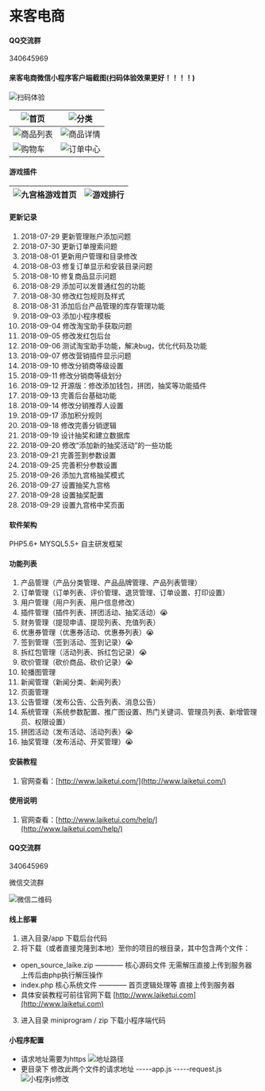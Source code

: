 # 来客电商

#### QQ交流群
340645969

#### 来客电商微信小程序客户端截图(扫码体验效果更好！！！！)

![扫码体验](https://xiaochengxu.laiketui.com/xiaochengxu.jpeg)

![首页](https://xiaochengxu.laiketui.com/duan/LKT/images/auto-orient/20180716172029.jpg)|![分类](https://xiaochengxu.laiketui.com/duan/LKT/images/auto-orient/20180716172012.jpg)
---|---
![商品列表](https://xiaochengxu.laiketui.com/duan/LKT/images/auto-orient/20180716172020.jpg)|![商品详情](https://xiaochengxu.laiketui.com/duan/LKT/images/auto-orient/20180716171938.jpg)
![购物车](https://xiaochengxu.laiketui.com/duan/LKT/images/auto-orient/20180716172005.jpg)|![订单中心](https://xiaochengxu.laiketui.com/duan/LKT/images/auto-orient/20180716171957.jpg)

#### 游戏插件
![九宫格游戏首页](https://images.gitee.com/uploads/images/2018/0930/104751_d5d6a94a_2029865.jpeg "WechatIMG7.jpeg")|![游戏排行](https://images.gitee.com/uploads/images/2018/0930/104805_8abc5235_2029865.jpeg "WechatIMG8.jpeg")
---|---


#### 更新记录
1. 2018-07-29 更新管理账户添加问题
2. 2018-07-30 更新订单搜索问题
3. 2018-08-01 更新用户管理和目录修改
4. 2018-08-03 修复订单显示和安装目录问题
5. 2018-08-10 修复商品显示问题
6. 2018-08-29 添加可以发普通红包的功能
7. 2018-08-30 修改红包规则及样式
8. 2018-08-31 添加后台产品管理的库存管理功能
9. 2018-09-03 添加小程序模板
10. 2018-09-04 修改淘宝助手获取问题
11. 2018-09-05 修改发红包后台
12. 2018-09-06 测试淘宝助手功能，解决bug，优化代码及功能
13. 2018-09-07 修改营销插件显示问题
14. 2018-09-10 修改分销商等级设置
15. 2018-09-11 修改分销商等级划分
16. 2018-09-12 开源版：修改添加钱包，拼团，抽奖等功能插件
17. 2018-09-13 完善后台基础功能
18. 2018-09-14 修改分销推荐人设置
19. 2018-09-17 添加积分规则
20. 2018-09-18 修改完善分销逻辑
21. 2018-09-19 设计抽奖和建立数据库
22. 2018-09-20 修改“添加新的抽奖活动”的一些功能
23. 2018-09-21 完善签到参数设置
24. 2018-09-25 完善积分参数设置
25. 2018-09-26 添加九宫格抽奖模式
26. 2018-09-27 设置抽奖九宫格
27. 2018-09-28 设置抽奖配置
28. 2018-09-29 设置九宫格中奖页面

#### 软件架构
PHP5.6+
MYSQL5.5+
自主研发框架

#### 功能列表 
1. 产品管理（产品分类管理、产品品牌管理、产品列表管理）
2. 订单管理（订单列表、评价管理、退货管理、订单设置、打印设置）
3. 用户管理（用户列表、用户信息修改）
4. 插件管理（插件列表、拼团活动、抽奖活动）:sob: 
5. 财务管理（提现申请、提现列表、充值列表）
6. 优惠券管理（优惠券活动、优惠券列表）:sob:
7. 签到管理（签到活动、签到记录）:sob:
8. 拆红包管理（活动列表、拆红包记录）:sob:
9. 砍价管理（砍价商品、砍价记录）:sob:
10. 轮播图管理
11. 新闻管理（新闻分类、新闻列表）
12. 页面管理
13. 公告管理（发布公告、公告列表、消息公告）
14. 系统管理（系统参数配置、推广图设置、热门关键词、管理员列表、新增管理员、权限设置）
15. 拼团活动（发布活动、活动列表）:sob:
16. 抽奖管理（发布活动、开奖管理）:sob:


#### 安装教程

1. 官网查看：[http://www.laiketui.com/](http://www.laiketui.com/)

#### 使用说明

1. 官网查看：[http://www.laiketui.com/help/](http://www.laiketui.com/help/)

#### QQ交流群
340645969

微信交流群

![微信二维码](https://images.gitee.com/uploads/images/2018/0918/153522_c87bcd4b_1218936.png "微信图片_20180918153701.png")

#### 线上部署
1. 进入目录/app 下载后台代码
2. 将下载（或者直接克隆到本地）至你的项目的根目录，其中包含两个文件：
+ open_source_laike.zip  ———— 核心源码文件 无需解压直接上传到服务器 上传后由php执行解压操作
+ index.php  核心系统文件  ————  首页逻辑处理等 直接上传到服务器
+ 具体安装教程可前往官网下载 [http://www.laiketui.com](http://www.laiketui.com)
3. 进入目录 miniprogram  /  zip 下载小程序端代码


#### 小程序配置

+ 请求地址需要为https
![地址路径](https://lg-8tgp2f4w-1252524862.cos.ap-shanghai.myqcloud.com/20180912101136.png)
+ 更目录下 修改此两个文件的请求地址
-----app.js
-----request.js
![小程序js修改](https://lg-8tgp2f4w-1252524862.cos.ap-shanghai.myqcloud.com/20180912100658.png)
